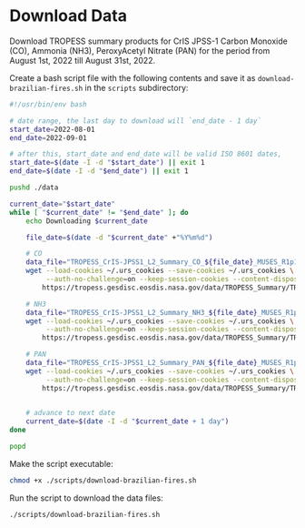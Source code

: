 # Download Data

Download TROPESS summary products for CrIS JPSS-1 Carbon Monoxide (CO), Ammonia (NH3), PeroxyAcetyl Nitrate (PAN) for the period from August 1st, 2022 till August 31st, 2022. 

Create a bash script file with the following contents and save it as `download-brazilian-fires.sh` in the `scripts` subdirectory:

```bash
#!/usr/bin/env bash

# date range, the last day to download will `end_date - 1 day`
start_date=2022-08-01
end_date=2022-09-01

# after this, start_date and end_date will be valid ISO 8601 dates,
start_date=$(date -I -d "$start_date") || exit 1
end_date=$(date -I -d "$end_date") || exit 1

pushd ./data

current_date="$start_date"
while [ "$current_date" != "$end_date" ]; do 
    echo Downloading $current_date

    file_date=$(date -d "$current_date" +"%Y%m%d")

    # CO
    data_file="TROPESS_CrIS-JPSS1_L2_Summary_CO_${file_date}_MUSES_R1p17_FS_F0p6.nc"
    wget --load-cookies ~/.urs_cookies --save-cookies ~/.urs_cookies \
         --auth-no-challenge=on --keep-session-cookies --content-disposition \
        https://tropess.gesdisc.eosdis.nasa.gov/data/TROPESS_Summary/TRPSYL2COCRS1FS.1/2022/$data_file

    # NH3
    data_file="TROPESS_CrIS-JPSS1_L2_Summary_NH3_${file_date}_MUSES_R1p17_FS_F0p6.nc"
    wget --load-cookies ~/.urs_cookies --save-cookies ~/.urs_cookies \
         --auth-no-challenge=on --keep-session-cookies --content-disposition \
        https://tropess.gesdisc.eosdis.nasa.gov/data/TROPESS_Summary/TRPSYL2NH3CRS1FS.1/2022//$data_file

    # PAN
    data_file="TROPESS_CrIS-JPSS1_L2_Summary_PAN_${file_date}_MUSES_R1p17_FS_F0p6.nc"
    wget --load-cookies ~/.urs_cookies --save-cookies ~/.urs_cookies \
         --auth-no-challenge=on --keep-session-cookies --content-disposition \
        https://tropess.gesdisc.eosdis.nasa.gov/data/TROPESS_Summary/TRPSYL2PANCRS1FS.1/2022/$data_file
    

    # advance to next date
    current_date=$(date -I -d "$current_date + 1 day")
done

popd
```

Make the script executable:

```bash
chmod +x ./scripts/download-brazilian-fires.sh
```

Run the script to download the data files:

```bash
./scripts/download-brazilian-fires.sh
```

